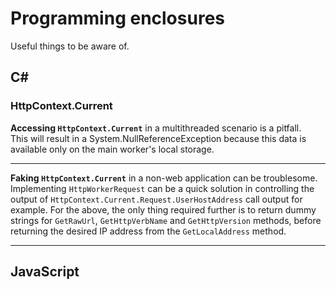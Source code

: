 # Programming enclosures  

Useful things to be aware of.
			
## C#

### HttpContext.Current

**Accessing `HttpContext.Current`** in a multithreaded scenario is a pitfall.<br/>
This will result in a System.NullReferenceException because this data is available only on the main worker's local storage.
___
	
**Faking `HttpContext.Current`** in a non-web application can be troublesome.
Implementing `HttpWorkerRequest` can be a quick solution in controlling the output of `HttpContext.Current.Request.UserHostAddress` call output for example.
For the above, the only thing required further is to return dummy strings for `GetRawUrl`, `GetHttpVerbName` and `GetHttpVersion` methods, before returning the desired IP address from the `GetLocalAddress` method.
___


## JavaScript
		
	